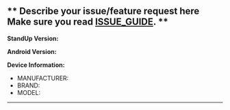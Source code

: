 ** Describe your issue/feature request here Make sure you read [ISSUE_GUIDE](https://github.com/kevalpatel2106/Stand-Up/blob/master/.github/ISSUE_GUIDE.md). **
-------------------------------------

**StandUp Version:** <!-- e.g. Version 1.23 -->

**Android Version:** <!-- Android 8.1 -->

**Device Information:**  
- MANUFACTURER: <!-- e.g. Samsung Electornics Limited -->  
- BRAND: <!-- e.g. Galaxy S4 -->  
- MODEL: <!-- e.g. GT-I9500 -->  
-------------------------------------